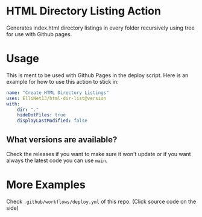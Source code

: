 # HTML Directory Listing Action

Generates index.html directory listings in every folder recursively using tree for use with Github pages.

# Usage
This is ment to be used with Github Pages in the deploy script. Here is an example for how to use this action to stick in:
```yaml
name: "Create HTML Directory Listings"
uses: ElliNet13/html-dir-list@version
with:
    dir: "."
    hideDotFiles: true
    displayLastModified: false
```

## What versions are available?
Check the releases if you want to make sure it won't update or if you want always the latest code you can use `main`.

# More Examples
Check `.github/workflows/deploy.yml` of this repo. (Click source code on the side)

